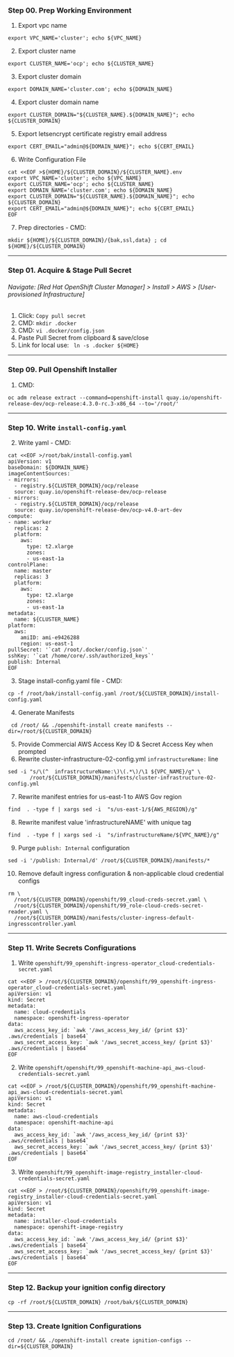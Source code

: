 ### Step 00\. Prep Working Environment
  1. Export vpc name
```
export VPC_NAME='cluster'; echo ${VPC_NAME} 
```
  2. Export cluster name
```
export CLUSTER_NAME='ocp'; echo ${CLUSTER_NAME} 
```
  3. Export cluster domain
```
export DOMAIN_NAME='cluster.com'; echo ${DOMAIN_NAME}
```
  4. Export cluster domain name
```
export CLUSTER_DOMAIN="${CLUSTER_NAME}.${DOMAIN_NAME}"; echo ${CLUSTER_DOMAIN}
```
  5. Export letsencrypt certificate registry email address
```
export CERT_EMAIL="admin@${DOMAIN_NAME}"; echo ${CERT_EMAIL}
```
  6. Write Configuration File
```
cat <<EOF >${HOME}/${CLUSTER_DOMAIN}/${CLUSTER_NAME}.env
export VPC_NAME='cluster'; echo ${VPC_NAME} 
export CLUSTER_NAME='ocp'; echo ${CLUSTER_NAME} 
export DOMAIN_NAME='cluster.com'; echo ${DOMAIN_NAME}
export CLUSTER_DOMAIN="${CLUSTER_NAME}.${DOMAIN_NAME}"; echo ${CLUSTER_DOMAIN}
export CERT_EMAIL="admin@${DOMAIN_NAME}"; echo ${CERT_EMAIL}
EOF
```
  7. Prep directories - CMD: 
```
mkdir ${HOME}/${CLUSTER_DOMAIN}/{bak,ssl,data} ; cd ${HOME}/${CLUSTER_DOMAIN}
```

---------------------------------------------------------------------------------
### Step 01\. Acquire & Stage Pull Secret
###### Navigate: [Red Hat OpenShift Cluster Manager] > Install > AWS > [User-provisioned Infrastructure]
  1. Click: `Copy pull secret`
  2. CMD: ` mkdir .docker `
  3. CMD: ` vi .docker/config.json `
  4. Paste Pull Secret from clipboard & save/close
  5. Link for local use: ` ln -s .docker ${HOME}`

---------------------------------------------------------------------------------
### Step 09\. Pull Openshift Installer
  1. CMD:    
```
oc adm release extract --command=openshift-install quay.io/openshift-release-dev/ocp-release:4.3.0-rc.3-x86_64 --to='/root/'
```

---------------------------------------------------------------------------------
### Step 10\. Write `install-config.yaml`
  2. Write yaml - CMD: 
```
cat <<EOF >/root/bak/install-config.yaml
apiVersion: v1
baseDomain: ${DOMAIN_NAME}
imageContentSources:
- mirrors:
  - registry.${CLUSTER_DOMAIN}/ocp/release
  source: quay.io/openshift-release-dev/ocp-release
- mirrors:
  - registry.${CLUSTER_DOMAIN}/ocp/release
  source: quay.io/openshift-release-dev/ocp-v4.0-art-dev
compute:
- name: worker
  replicas: 2
  platform:
    aws:
      type: t2.xlarge
      zones:
      - us-east-1a
controlPlane:
  name: master
  replicas: 3
  platform:
    aws:
      type: t2.xlarge
      zones:
      - us-east-1a
metadata:
  name: ${CLUSTER_NAME}
platform:
  aws:
    amiID: ami-e9426288 
    region: us-east-1
pullSecret: '`cat /root/.docker/config.json`'
sshKey: '`cat /home/core/.ssh/authorized_keys`'
publish: Internal
EOF
```
  3. Stage install-config.yaml file - CMD: 
```
cp -f /root/bak/install-config.yaml /root/${CLUSTER_DOMAIN}/install-config.yaml 
```
  4. Generate Manifests
```
 cd /root/ && ./openshift-install create manifests --dir=/root/${CLUSTER_DOMAIN}
```
  5. Provide Commercial AWS Access Key ID & Secret Access Key when prompted
  6. Rewrite cluster-infrastructure-02-config.yml ` infrastructureName: ` line
```
sed -i "s/\(^  infrastructureName:\)\(.*\)/\1 ${VPC_NAME}/g" \
       /root/${CLUSTER_DOMAIN}/manifests/cluster-infrastructure-02-config.yml
```
  7. Rewrite manifest entries for us-east-1 to AWS Gov region
```
find  . -type f | xargs sed -i  "s/us-east-1/${AWS_REGION}/g"
```
  8. Rewrite manifest value 'infrastructureNAME' with unique tag
```
find  . -type f | xargs sed -i  "s/infrastructureName/${VPC_NAME}/g"
```
  9. Purge `publish: Internal` configuration
```
sed -i '/publish: Internal/d' /root/${CLUSTER_DOMAIN}/manifests/*
```
 10. Remove default ingress configuration & non-applicable cloud credential configs
```
rm \
  /root/${CLUSTER_DOMAIN}/openshift/99_cloud-creds-secret.yaml \
  /root/${CLUSTER_DOMAIN}/openshift/99_role-cloud-creds-secret-reader.yaml \
  /root/${CLUSTER_DOMAIN}/manifests/cluster-ingress-default-ingresscontroller.yaml
```

---------------------------------------------------------------------------------
### Step 11. Write Secrets Configurations
  1. Write `openshift/99_openshift-ingress-operator_cloud-credentials-secret.yaml`
```
cat <<EOF > /root/${CLUSTER_DOMAIN}/openshift/99_openshift-ingress-operator_cloud-credentials-secret.yaml
apiVersion: v1
kind: Secret
metadata:
  name: cloud-credentials
  namespace: openshift-ingress-operator
data:
  aws_access_key_id: `awk '/aws_access_key_id/ {print $3}' .aws/credentials | base64`
  aws_secret_access_key: `awk '/aws_secret_access_key/ {print $3}' .aws/credentials | base64`
EOF
```
  2. Write `openshift/openshift/99_openshift-machine-api_aws-cloud-credentials-secret.yaml`
```
cat <<EOF > /root/${CLUSTER_DOMAIN}/openshift/99_openshift-machine-api_aws-cloud-credentials-secret.yaml
apiVersion: v1
kind: Secret
metadata:
  name: aws-cloud-credentials
  namespace: openshift-machine-api
data:
  aws_access_key_id: `awk '/aws_access_key_id/ {print $3}' .aws/credentials | base64`
  aws_secret_access_key: `awk '/aws_secret_access_key/ {print $3}' .aws/credentials | base64`
EOF
```
  3. Write `openshift/99_openshift-image-registry_installer-cloud-credentials-secret.yaml`
```
cat <<EOF > /root/${CLUSTER_DOMAIN}/openshift/99_openshift-image-registry_installer-cloud-credentials-secret.yaml
apiVersion: v1
kind: Secret
metadata:
  name: installer-cloud-credentials
  namespace: openshift-image-registry
data:
  aws_access_key_id: `awk '/aws_access_key_id/ {print $3}' .aws/credentials | base64`
  aws_secret_access_key: `awk '/aws_secret_access_key/ {print $3}' .aws/credentials | base64`
EOF
```

---------------------------------------------------------------------------------
### Step 12. Backup your ignition config directory
```
cp -rf /root/${CLUSTER_DOMAIN} /root/bak/${CLUSTER_DOMAIN}
```

---------------------------------------------------------------------------------
### Step 13. Create Ignition Configurations
```
cd /root/ && ./openshift-install create ignition-configs --dir=${CLUSTER_DOMAIN}
```

